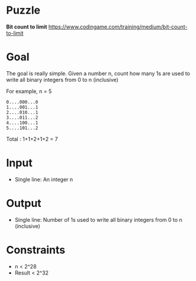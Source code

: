 # Puzzle
**Bit count to limit** https://www.codingame.com/training/medium/bit-count-to-limit

# Goal
The goal is really simple. Given a number n, count how many 1s are used to write all binary integers from 0 to n (inclusive)

For example, n = 5
```
0....000...0
1....001...1
2....010...1
3....011...2
4....100...1
5....101...2
```
Total : 1+1+2+1+2 = 7

# Input
* Single line: An integer n

# Output
* Single line: Number of 1s used to write all binary integers from 0 to n (inclusive)

# Constraints
* n < 2^28
* Result < 2^32
